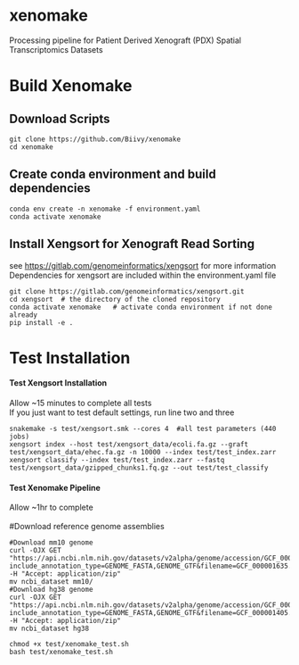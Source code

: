 # xenomake
Processing pipeline for Patient Derived Xenograft (PDX) Spatial Transcriptomics Datasets


# Build Xenomake

## Download Scripts
```
git clone https://github.com/Biivy/xenomake
cd xenomake
```

## Create conda environment and build dependencies
```
conda env create -n xenomake -f environment.yaml
conda activate xenomake
```
## Install Xengsort for Xenograft Read Sorting <br>
see https://gitlab.com/genomeinformatics/xengsort for more information <br>
Dependencies for xengsort are included within the environment.yaml file
```
git clone https://gitlab.com/genomeinformatics/xengsort.git
cd xengsort  # the directory of the cloned repository
conda activate xenomake   # activate conda environment if not done already
pip install -e .
```
# Test Installation
#### Test Xengsort Installation
Allow ~15 minutes to complete all tests <br>
If you just want to test default settings, run line two and three
```
snakemake -s test/xengsort.smk --cores 4  #all test parameters (440 jobs)
xengsort index --host test/xengsort_data/ecoli.fa.gz --graft test/xengsort_data/ehec.fa.gz -n 10000 --index test/test_index.zarr
xengsort classify --index test/test_index.zarr --fastq test/xengsort_data/gzipped_chunks1.fq.gz --out test/test_classify
```
#### Test Xenomake Pipeline
Allow ~1hr to complete <br> <br>
#Download reference genome assemblies
```
#Download mm10 genome
curl -OJX GET "https://api.ncbi.nlm.nih.gov/datasets/v2alpha/genome/accession/GCF_000001635.27/download?include_annotation_type=GENOME_FASTA,GENOME_GTF&filename=GCF_000001635.27.zip" -H "Accept: application/zip"
mv ncbi_dataset mm10/
#Download hg38 genome
curl -OJX GET "https://api.ncbi.nlm.nih.gov/datasets/v2alpha/genome/accession/GCF_000001405.40/download?include_annotation_type=GENOME_FASTA,GENOME_GTF&filename=GCF_000001405.40.zip" -H "Accept: application/zip"
mv ncbi_dataset hg38
```
```
chmod +x test/xenomake_test.sh
bash test/xenomake_test.sh
```
